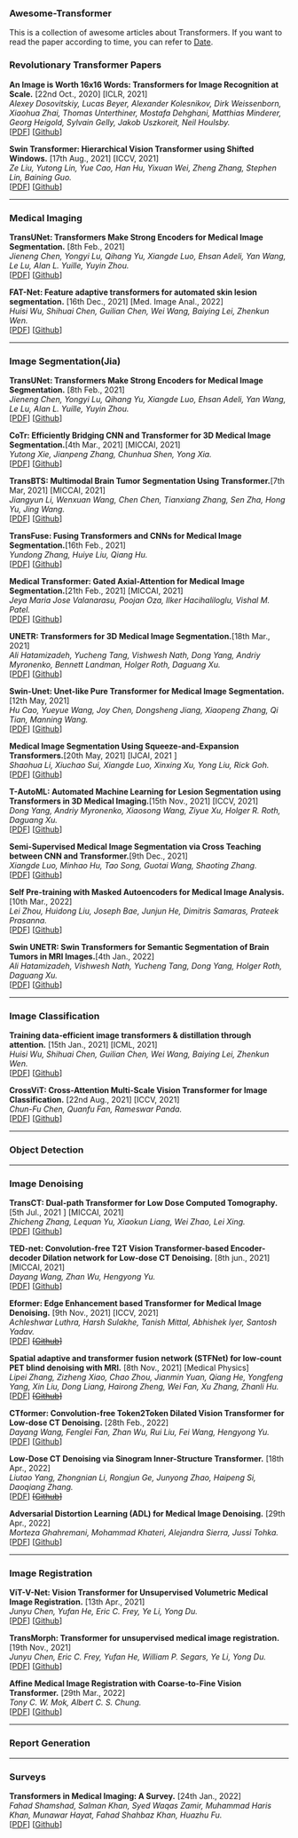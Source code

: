 ### Awesome-Transformer
This is a collection of awesome articles about Transformers. If you want to read the paper according to time, you can refer to [Date](https://github.com/moeinheidari/Awesome-Transformer/blob/main/Data.md).

### Revolutionary Transformer Papers 


**An Image is Worth 16x16 Words: Transformers for Image Recognition at Scale.** [22nd Oct., 2020] [ICLR, 2021]<br>
*Alexey Dosovitskiy, Lucas Beyer, Alexander Kolesnikov, Dirk Weissenborn, Xiaohua Zhai, Thomas Unterthiner, Mostafa Dehghani, Matthias Minderer, Georg Heigold, Sylvain Gelly, Jakob Uszkoreit, Neil Houlsby.*<br>
 [[PDF](https://arxiv.org/pdf/2010.11929)] [[Github](https://github.com/google-research/vision_transformer)]

**Swin Transformer: Hierarchical Vision Transformer using Shifted Windows.** [17th Aug., 2021] [ICCV, 2021]<br>
*Ze Liu, Yutong Lin, Yue Cao, Han Hu, Yixuan Wei, Zheng Zhang, Stephen Lin, Baining Guo.*<br>
 [[PDF](https://arxiv.org/abs/2103.14030)] [[Github](https://github.com/microsoft/Swin-Transformer)]
 
---
### Medical Imaging

**TransUNet: Transformers Make Strong Encoders for Medical Image Segmentation.** [8th Feb., 2021]<br>
*Jieneng Chen, Yongyi Lu, Qihang Yu, Xiangde Luo, Ehsan Adeli, Yan Wang, Le Lu, Alan L. Yuille, Yuyin Zhou.*<br>
 [[PDF](https://arxiv.org/abs/2102.04306)] [[Github](https://github.com/Beckschen/TransUNet)]

**FAT-Net: Feature adaptive transformers for automated skin lesion segmentation.** [16th Dec., 2021] [Med. Image Anal., 2022]<br>
*Huisi Wu, Shihuai Chen, Guilian Chen, Wei Wang, Baiying Lei, Zhenkun Wen.*<br>
 [[PDF](https://www.sciencedirect.com/science/article/abs/pii/S1361841521003728)] [[Github](https://github.com/SZUcsh/FAT-Net)]
 
---
### Image Segmentation(Jia)
**TransUNet: Transformers Make Strong Encoders for Medical Image Segmentation.** [8th Feb., 2021]<br>
*Jieneng Chen, Yongyi Lu, Qihang Yu, Xiangde Luo, Ehsan Adeli, Yan Wang, Le Lu, Alan L. Yuille, Yuyin Zhou.*<br>
 [[PDF](https://arxiv.org/abs/2102.04306)] [[Github](https://github.com/Beckschen/TransUNet)]

**CoTr: Efficiently Bridging CNN and Transformer for 3D Medical Image Segmentation.**[4th Mar., 2021] [MICCAI, 2021]<br>
*Yutong Xie, Jianpeng Zhang, Chunhua Shen, Yong Xia.*<br>
 [[PDF](https://arxiv.org/abs/2103.03024)] [[Github](https://github.com/YtongXie/CoTr)]

**TransBTS: Multimodal Brain Tumor Segmentation Using Transformer.**[7th Mar, 2021] [MICCAI, 2021]<br>
*Jiangyun Li, Wenxuan Wang, Chen Chen, Tianxiang Zhang, Sen Zha, Hong Yu, Jing Wang.*<br>
 [[PDF](https://arxiv.org/abs/2103.04430)] [[Github](https://github.com/Wenxuan-1119/TransBTS)]

**TransFuse: Fusing Transformers and CNNs for Medical Image Segmentation.**[16th Feb., 2021]<br>
*Yundong Zhang, Huiye Liu, Qiang Hu.*<br>
 [[PDF](https://arxiv.org/abs/2102.08005)] [[Github]()]

**Medical Transformer: Gated Axial-Attention for Medical Image Segmentation.**[21th Feb., 2021] [MICCAI, 2021]<br>
*Jeya Maria Jose Valanarasu, Poojan Oza, Ilker Hacihaliloglu, Vishal M. Patel.*<br>
 [[PDF](https://arxiv.org/abs/2102.10662)] [[Github](https://github.com/jeya-maria-jose/Medical-Transformer)]

**UNETR: Transformers for 3D Medical Image Segmentation.**[18th Mar., 2021]<br>
*Ali Hatamizadeh, Yucheng Tang, Vishwesh Nath, Dong Yang, Andriy Myronenko, Bennett Landman, Holger Roth, Daguang Xu.*<br>
 [[PDF](https://arxiv.org/abs/2103.10504)] [[Github](https://github.com/Project-MONAI/research-contributions/tree/main/UNETR/BTCV)]

**Swin-Unet: Unet-like Pure Transformer for Medical Image Segmentation.**[12th May, 2021]<br>
*Hu Cao, Yueyue Wang, Joy Chen, Dongsheng Jiang, Xiaopeng Zhang, Qi Tian, Manning Wang.*<br>
 [[PDF](https://arxiv.org/abs/2105.05537)] [[Github](https://github.com/HuCaoFighting/Swin-Unet)]

**Medical Image Segmentation Using Squeeze-and-Expansion Transformers.**[20th May, 2021] [IJCAI, 2021 ]<br>
*Shaohua Li, Xiuchao Sui, Xiangde Luo, Xinxing Xu, Yong Liu, Rick Goh.*<br>
 [[PDF](https://arxiv.org/abs/2105.09511)] [[Github](https://github.com/askerlee/segtran)]

**T-AutoML: Automated Machine Learning for Lesion Segmentation using Transformers in 3D Medical Imaging.**[15th Nov., 2021] [ICCV, 2021]<br>
*Dong Yang, Andriy Myronenko, Xiaosong Wang, Ziyue Xu, Holger R. Roth, Daguang Xu.*<br>
 [[PDF](https://arxiv.org/abs/2111.07535)] [[Github]()]

**Semi-Supervised Medical Image Segmentation via Cross Teaching between CNN and Transformer.**[9th Dec., 2021]<br>
*Xiangde Luo, Minhao Hu, Tao Song, Guotai Wang, Shaoting Zhang.*<br>
 [[PDF](https://arxiv.org/abs/2112.04894)] [[Github](https://github.com/HiLab-git/SSL4MIS)]

**Self Pre-training with Masked Autoencoders for Medical Image Analysis.**[10th Mar., 2022]<br>
*Lei Zhou, Huidong Liu, Joseph Bae, Junjun He, Dimitris Samaras, Prateek Prasanna.*<br>
 [[PDF](https://arxiv.org/abs/2203.05573)] [[Github]()]

**Swin UNETR: Swin Transformers for Semantic Segmentation of Brain Tumors in MRI Images.**[4th Jan., 2022]<br>
*Ali Hatamizadeh, Vishwesh Nath, Yucheng Tang, Dong Yang, Holger Roth, Daguang Xu.*<br>
 [[PDF](https://arxiv.org/abs/2201.01266)] [[Github](https://github.com/Project-MONAI/research-contributions/tree/main/SwinUNETR)]

---
### Image Classification

**Training data-efficient image transformers & distillation through attention.** [15th Jan., 2021] [ICML, 2021]<br>
*Huisi Wu, Shihuai Chen, Guilian Chen, Wei Wang, Baiying Lei, Zhenkun Wen.*<br>
 [[PDF](https://arxiv.org/pdf/2012.12877)] [[Github](https://github.com/facebookresearch/deit)]
 
**CrossViT: Cross-Attention Multi-Scale Vision Transformer for Image Classification.** [22nd Aug., 2021] [ICCV, 2021]<br>
*Chun-Fu Chen, Quanfu Fan, Rameswar Panda.*<br>
 [[PDF](https://openaccess.thecvf.com/content/ICCV2021/papers/Chen_CrossViT_Cross-Attention_Multi-Scale_Vision_Transformer_for_Image_Classification_ICCV_2021_paper.pdf)] [[Github](https://github.com/IBM/CrossViT)]
 
---
### Object Detection

---
### Image Denoising

**TransCT: Dual-path Transformer for Low Dose Computed Tomography.** [5th Jul., 2021 ] [MICCAI, 2021]<br>
*Zhicheng Zhang, Lequan Yu, Xiaokun Liang, Wei Zhao, Lei Xing.*<br>
 [[PDF](https://arxiv.org/pdf/2103.00634)] [[Github](https://github.com/zzc623/TransCT)]
 
**TED-net: Convolution-free T2T Vision Transformer-based Encoder-decoder Dilation network for Low-dose CT Denoising.** [8th jun., 2021] [MICCAI, 2021]<br>
*Dayang Wang, Zhan Wu, Hengyong Yu.*<br>
[[PDF](https://arxiv.org/pdf/2106.04650)] [[Github](https://github.com/wdayang/CTformer)]

**Eformer: Edge Enhancement based Transformer for Medical Image Denoising.** [9th Nov., 2021] [ICCV, 2021]<br>
*Achleshwar Luthra, Harsh Sulakhe, Tanish Mittal, Abhishek Iyer, Santosh Yadav.*<br>
[[PDF](https://arxiv.org/pdf/2109.08044)] ~~[[Github]()]~~

**Spatial adaptive and transformer fusion network (STFNet) for low‐count PET blind denoising with MRI.** [8th Nov., 2021] [Medical Physics]<br>
*Lipei Zhang, Zizheng Xiao, Chao Zhou, Jianmin Yuan, Qiang He, Yongfeng Yang, Xin Liu, Dong Liang, Hairong Zheng, Wei Fan, Xu Zhang, Zhanli Hu.*<br>
 [[PDF](https://aapm.onlinelibrary.wiley.com/doi/epdf/10.1002/mp.15368)] ~~[[Github]()]~~

**CTformer: Convolution-free Token2Token Dilated Vision Transformer for Low-dose CT Denoising.** [28th Feb., 2022]<br>
*Dayang Wang, Fenglei Fan, Zhan Wu, Rui Liu, Fei Wang, Hengyong Yu.*<br>
[[PDF](https://arxiv.org/pdf/2202.13517)] [[Github](https://github.com/wdayang/CTformer)]

**Low-Dose CT Denoising via Sinogram Inner-Structure Transformer.** [18th Apr., 2022]<br>
*Liutao Yang, Zhongnian Li, Rongjun Ge, Junyong Zhao, Haipeng Si, Daoqiang Zhang.*<br>
[[PDF](https://arxiv.org/pdf/2204.03163)] ~~[[Github]()]~~

**Adversarial Distortion Learning (ADL) for Medical Image Denoising.** [29th Apr., 2022]<br>
*Morteza Ghahremani, Mohammad Khateri, Alejandra Sierra, Jussi Tohka.*<br>
[[PDF](https://arxiv.org/pdf/2204.14100)] [[Github](https://github.com/mogvision/adl)]

---
### Image Registration
**ViT-V-Net: Vision Transformer for Unsupervised Volumetric Medical Image Registration.** [13th Apr., 2021]<br>
*Junyu Chen, Yufan He, Eric C. Frey, Ye Li, Yong Du.*<br>
[[PDF](https://arxiv.org/abs/2104.06468)] [[Github](https://github.com/junyuchen245/ViT-V-Net_for_3D_Image_Registration_Pytorch)]

**TransMorph: Transformer for unsupervised medical image registration.** [19th Nov., 2021]<br>
*Junyu Chen, Eric C. Frey, Yufan He, William P. Segars, Ye Li, Yong Du.*<br>
[[PDF](https://arxiv.org/abs/2111.10480)] [[Github](https://github.com/junyuchen245/TransMorph_Transformer_for_Medical_Image_Registration)]

**Affine Medical Image Registration with Coarse-to-Fine Vision Transformer.** [29th Mar., 2022]<br>
*Tony C. W. Mok, Albert C. S. Chung.*<br>
[[PDF](https://arxiv.org/abs/2203.15216)] [[Github](https://github.com/cwmok/C2FViT)]


---
### Report Generation

---
### Surveys

**Transformers in Medical Imaging: A Survey.** [24th Jan., 2022]<br>
*Fahad Shamshad, Salman Khan, Syed Waqas Zamir, Muhammad Haris Khan, Munawar Hayat, Fahad Shahbaz Khan, Huazhu Fu.*<br>
 [[PDF](https://arxiv.org/abs/2201.09873)] [[Github](https://github.com/fahadshamshad/awesome-transformers-in-medical-imaging)]
